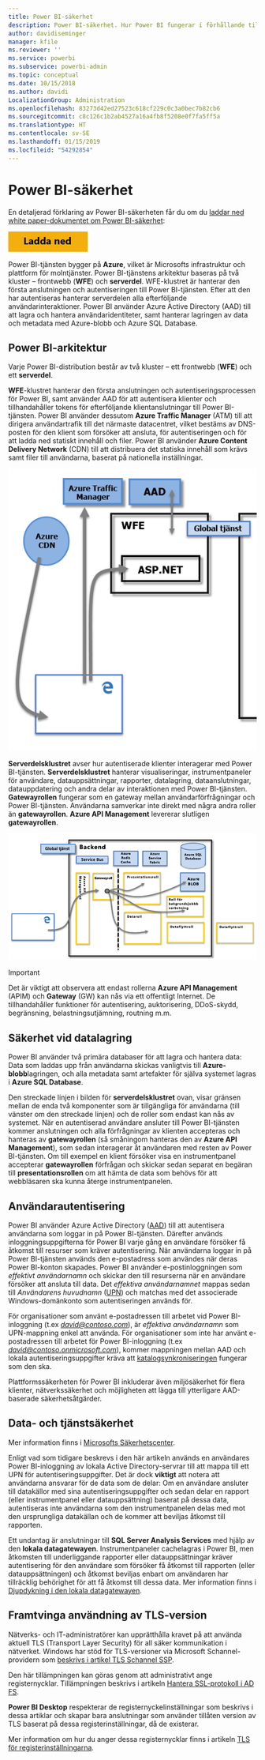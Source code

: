 ```yaml
---
title: Power BI-säkerhet
description: Power BI-säkerhet. Hur Power BI fungerar i förhållande till Azure Active Directory och andra Azure-tjänster. Det här avsnittet innehåller också en länk till ett dokument med mer information.
author: davidiseminger
manager: kfile
ms.reviewer: ''
ms.service: powerbi
ms.subservice: powerbi-admin
ms.topic: conceptual
ms.date: 10/15/2018
ms.author: davidi
LocalizationGroup: Administration
ms.openlocfilehash: 83273d42ed27523c618cf229c0c3a0bec7b82cb6
ms.sourcegitcommit: c8c126c1b2ab4527a16a4fb8f5208e0f7fa5ff5a
ms.translationtype: HT
ms.contentlocale: sv-SE
ms.lasthandoff: 01/15/2019
ms.locfileid: "54292854"
---
```

# <a name="power-bi-security"></a>Power BI-säkerhet
En detaljerad förklaring av Power BI-säkerheten får du om du [laddar ned white paper-dokumentet om Power BI-säkerhet](http://go.microsoft.com/fwlink/?LinkId=829185):

[![](media/service-admin-power-bi-security/pbi_security_01.png)](http://go.microsoft.com/fwlink/?LinkId=829185)

Power BI-tjänsten bygger på **Azure**, vilket är Microsofts infrastruktur och plattform för molntjänster. Power BI-tjänstens arkitektur baseras på två kluster – frontwebb (**WFE**) och **serverdel**. WFE-klustret är hanterar den första anslutningen och autentiseringen till Power BI-tjänsten. Efter att den har autentiseras hanterar serverdelen alla efterföljande användarinteraktioner. Power BI använder Azure Active Directory (AAD) till att lagra och hantera användaridentiteter, samt hanterar lagringen av data och metadata med Azure-blobb och Azure SQL Database.

## <a name="power-bi-architecture"></a>Power BI-arkitektur
Varje Power BI-distribution består av två kluster – ett frontwebb (**WFE**) och ett **serverdel**.

**WFE**-klustret hanterar den första anslutningen och autentiseringsprocessen för Power BI, samt använder AAD för att autentisera klienter och tillhandahåller tokens för efterföljande klientanslutningar till Power BI-tjänsten. Power BI använder dessutom **Azure Traffic Manager** (ATM) till att dirigera användartrafik till det närmaste datacentret, vilket bestäms av DNS-posten för den klient som försöker att ansluta, för autentiseringen och för att ladda ned statiskt innehåll och filer. Power BI använder **Azure Content Delivery Network** (CDN) till att distribuera det statiska innehåll som krävs samt filer till användarna, baserat på nationella inställningar.

![](media/service-admin-power-bi-security/pbi_security_v2_wfe.png)

**Serverdelsklustret** avser hur autentiserade klienter interagerar med Power BI-tjänsten. **Serverdelsklustret** hanterar visualiseringar, instrumentpaneler för användare, datauppsättningar, rapporter, datalagring, dataanslutningar, datauppdatering och andra delar av interaktionen med Power BI-tjänsten. **Gatewayrollen** fungerar som en gateway mellan användarförfrågningar och Power BI-tjänsten. Användarna samverkar inte direkt med några andra roller än **gatewayrollen**. **Azure API Management** levererar slutligen **gatewayrollen**.

![](media/service-admin-power-bi-security/pbi_security_v2_backend_updated.png)

> [!IMPORTANT]
> Det är viktigt att observera att endast rollerna **Azure API Management** (APIM) och **Gateway** (GW) kan nås via ett offentligt Internet. De tillhandahåller funktioner för autentisering, auktorisering, DDoS-skydd, begränsning, belastningsutjämning, routning m.m.
> 
> 

## <a name="data-storage-security"></a>Säkerhet vid datalagring
Power BI använder två primära databaser för att lagra och hantera data: Data som laddas upp från användarna skickas vanligtvis till **Azure-blobb**lagringen, och alla metadata samt artefakter för själva systemet lagras i **Azure SQL Database**.

Den streckade linjen i bilden för **serverdelsklustret** ovan, visar gränsen mellan de enda två komponenter som är tillgängliga för användarna (till vänster om den streckade linjen) och de roller som endast kan nås av systemet. När en autentiserad användare ansluter till Power BI-tjänsten kommer anslutningen och alla förfrågningar av klienten accepteras och hanteras av **gatewayrollen** (så småningom hanteras den av **Azure API Management**), som sedan interagerar åt användaren med resten av Power BI-tjänsten. Om till exempel en klient försöker visa en instrumentpanel accepterar **gatewayrollen** förfrågan och skickar sedan separat en begäran till **presentationsrollen** om att hämta de data som behövs för att webbläsaren ska kunna återge instrumentpanelen.

## <a name="user-authentication"></a>Användarautentisering
Power BI använder Azure Active Directory ([AAD](http://azure.microsoft.com/services/active-directory/)) till att autentisera användarna som loggar in på Power BI-tjänsten. Därefter används inloggningsuppgifterna för Power BI varje gång en användare försöker få åtkomst till resurser som kräver autentisering. När användarna loggar in på Power BI-tjänsten används den e-postadress som användes när deras Power BI-konton skapades. Power BI använder e-postinloggningen som *effektivt användarnamn* och skickar den till resurserna när en användare försöker att ansluta till data. Det *effektiva användarnamnet* mappas sedan till *Användarens huvudnamn* ([UPN](https://msdn.microsoft.com/library/windows/desktop/aa380525\(v=vs.85\).aspx)) och matchas med det associerade Windows-domänkonto som autentiseringen används för.

För organisationer som använt e-postadressen till arbetet vid Power BI-inloggning (t.ex <em>david@contoso.com</em>), är *effektiva användarnamn* som UPN-mappning enkel att använda. För organisationer som inte har använt e-postadressen till arbetet för Power BI-inloggning (t.ex <em>david@contoso.onmicrosoft.com</em>), kommer mappningen mellan AAD och lokala autentiseringsuppgifter kräva att [katalogsynkroniseringen](https://technet.microsoft.com/library/jj573653.aspx) fungerar som den ska.

Plattformssäkerheten för Power BI inkluderar även miljösäkerhet för flera klienter, nätverkssäkerhet och möjligheten att lägga till ytterligare AAD-baserade säkerhetsåtgärder.

## <a name="data-and-service-security"></a>Data- och tjänstsäkerhet
Mer information finns i [Microsofts Säkerhetscenter](https://www.microsoft.com/trustcenter).

Enligt vad som tidigare beskrevs i den här artikeln används en användares Power BI-inloggning av lokala Active Directory-servrar till att mappa till ett UPN för autentiseringsuppgifter. Det är dock **viktigt** att notera att användarna ansvarar för de data som de delar: Om en användare ansluter till datakällor med sina autentiseringsuppgifter och sedan delar en rapport (eller instrumentpanel eller datauppsättning) baserat på dessa data, autentiseras inte användarna som den instrumentpanelen delas med mot den ursprungliga datakällan och de kommer att beviljas åtkomst till rapporten.

Ett undantag är anslutningar till **SQL Server Analysis Services** med hjälp av den **lokala datagatewayen**. Instrumentpaneler cachelagras i Power BI, men åtkomsten till underliggande rapporter eller datauppsättningar kräver autentisering för den användare som försöker få åtkomst till rapporten (eller datauppsättningen) och åtkomst beviljas enbart om användaren har tillräcklig behörighet för att få åtkomst till dessa data. Mer information finns i [Djupdykning i den lokala datagatewayen](service-gateway-onprem-indepth.md).

## <a name="enforcing-tls-version-usage"></a>Framtvinga användning av TLS-version

Nätverks- och IT-administratörer kan upprätthålla kravet på att använda aktuell TLS (Transport Layer Security) för all säker kommunikation i nätverket. Windows har stöd för TLS-versioner via Microsoft Schannel-providern som [beskrivs i artikel TLS Schannel SSP](https://docs.microsoft.com/windows/desktop/SecAuthN/protocols-in-tls-ssl--schannel-ssp-).

Den här tillämpningen kan göras genom att administrativt ange registernycklar. Tillämpningen beskrivs i artikeln [Hantera SSL-protokoll i AD FS](https://docs.microsoft.com/windows-server/identity/ad-fs/operations/manage-ssl-protocols-in-ad-fs). 

**Power BI Desktop** respekterar de registernyckelinställningar som beskrivs i dessa artiklar och skapar bara anslutningar som använder tillåten version av TLS baserat på dessa registerinställningar, då de existerar.

Mer information om hur du anger dessa registernycklar finns i artikeln [TLS för registerinställningarna](https://docs.microsoft.com/windows-server/security/tls/tls-registry-settings).

